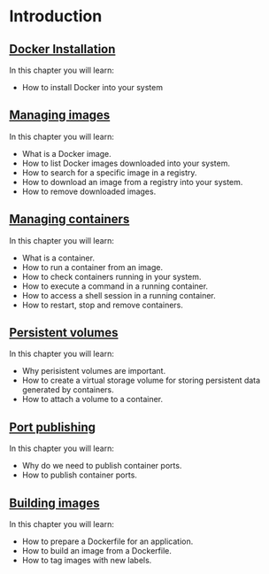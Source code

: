 # Introduction

## [Docker Installation](installation.md)

In this chapter you will learn:

* How to install Docker into your system

## [Managing images](managing-images.md)

In this chapter you will learn:

* What is a Docker image.
* How to list Docker images downloaded into your system.
* How to search for a specific image in a registry.
* How to download an image from a registry into your system.
* How to remove downloaded images.

## [Managing containers](managing-containers.md)

In this chapter you will learn:

* What is a container.
* How to run a container from an image.
* How to check containers running in your system.
* How to execute a command in a running container.
* How to access a shell session in a running container.
* How to restart, stop and remove containers.

## [Persistent volumes](persistent-volumes.md)

In this chapter you will learn:

* Why perisistent volumes are important.
* How to create a virtual storage volume for storing persistent data generated by containers.
* How to attach a volume to a container.

## [Port publishing](port-publishing.md)

In this chapter you will learn:

* Why do we need to publish container ports.
* How to publish container ports.

## [Building images](building-images.md)

In this chapter you will learn:

* How to prepare a Dockerfile for an application.
* How to build an image from a Dockerfile.
* How to tag images with new labels.
